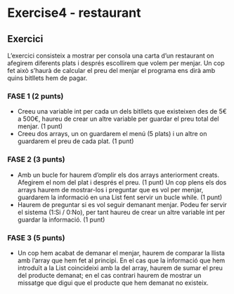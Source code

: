 # Exercise4 - restaurant
## Exercici
L’exercici consisteix a mostrar per consola una carta d’un restaurant on afegirem diferents plats i després 
escollirem que volem per menjar. Un cop fet això s’haurà de calcular el preu del menjar el programa ens dirà 
amb quins bitllets hem de pagar.

### FASE 1 (2 punts)
- Creeu una variable int per cada un dels bitllets que existeixen des de 5€ a 500€, haureu de crear un altre variable 
per guardar el preu total del menjar. (1 punt)
- Creeu dos arrays, un on guardarem el menú (5 plats) i un altre on guardarem el preu de cada plat. (1 punt)

### FASE 2 (3 punts)
- Amb un bucle for haurem d’omplir els dos arrays anteriorment creats. Afegirem el nom del plat i
després el preu. (1 punt)
Un cop plens els dos arrays haurem de mostrar-los i preguntar que es vol per menjar, guardarem la informació en una List fent servir un bucle while. (1 punt)
- Haurem de preguntar si es vol seguir demanant menjar. Podeu fer servir el sistema (1:Si / 0:No), per tant haureu de crear un altre variable int per guardar la informació. (1 punt)

### FASE 3 (5 punts)
- Un cop hem acabat de demanar el menjar, haurem de comparar la llista amb l’array que hem fet al principi. En el cas que la informació que hem introduït a la List coincideixi 
amb la del array, haurem de sumar el preu del producte demanat; en el cas contrari haurem de mostrar un missatge que digui que el producte que hem demanat no existeix.